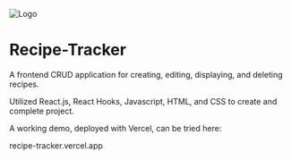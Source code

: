 ![Logo](https://i.imgur.com/LZQk8KP.png)
# Recipe-Tracker
     
A frontend CRUD application for creating, editing, displaying, and deleting recipes.
     
Utilized React.js, React Hooks, Javascript, HTML, and CSS to create and complete project.

A working demo, deployed with Vercel, can be tried here:
     
recipe-tracker.vercel.app
